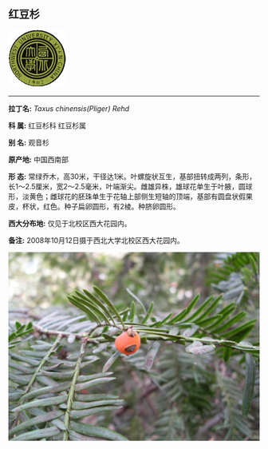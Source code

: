 ## 红豆杉

![西北大学校园网络植物志](JPG/nwu.gif)

---

**拉丁名:**  _Taxus chinensis(Pliger) Rehd_

**科 属:** 红豆杉科 红豆杉属

**别 名:** 观音杉

**原产地:** 中国西南部

**形  态:** 常绿乔木，高30米，干径达1米。叶螺旋状互生，基部扭转成两列，条形，长1～2.5厘米，宽2～2.5毫米，叶端渐尖。雌雄异株，雄球花单生于叶腋，圆球形，淡黄色；雌球花的胚珠单生于花轴上部侧生短轴的顶端，基部有圆盘状假果皮，杯状，红色。种子扁卵圆形，有2棱。种脐卵圆形。

**西大分布地:** 仅见于北校区西大花园内。　

**备注:** 2008年10月12日摄于西北大学北校区西大花园内。

![红豆杉](JPG/红豆杉.JPG) 

